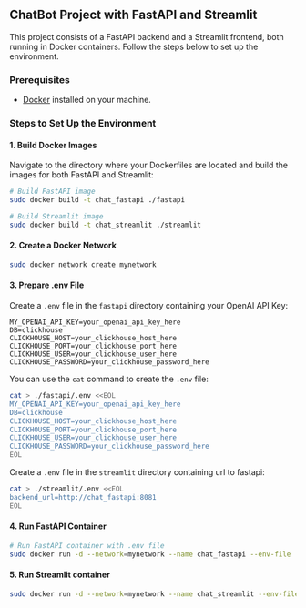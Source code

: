 ## ChatBot Project with FastAPI and Streamlit

This project consists of a FastAPI backend and a Streamlit frontend, both running in Docker containers. Follow the steps below to set up the environment.

### Prerequisites

- [Docker](https://www.docker.com/) installed on your machine.

### Steps to Set Up the Environment

#### 1. Build Docker Images

Navigate to the directory where your Dockerfiles are located and build the images for both FastAPI and Streamlit:

```bash
# Build FastAPI image
sudo docker build -t chat_fastapi ./fastapi

# Build Streamlit image
sudo docker build -t chat_streamlit ./streamlit
```

#### 2. Create a Docker Network

```bash
sudo docker network create mynetwork
```

#### 3. Prepare .env File

Create a `.env` file in the `fastapi` directory containing your OpenAI API Key:

```env
MY_OPENAI_API_KEY=your_openai_api_key_here
DB=clickhouse
CLICKHOUSE_HOST=your_clickhouse_host_here
CLICKHOUSE_PORT=your_clickhouse_port_here
CLICKHOUSE_USER=your_clickhouse_user_here
CLICKHOUSE_PASSWORD=your_clickhouse_password_here
```

You can use the `cat` command to create the `.env` file:

```bash
cat > ./fastapi/.env <<EOL
MY_OPENAI_API_KEY=your_openai_api_key_here
DB=clickhouse
CLICKHOUSE_HOST=your_clickhouse_host_here
CLICKHOUSE_PORT=your_clickhouse_port_here
CLICKHOUSE_USER=your_clickhouse_user_here
CLICKHOUSE_PASSWORD=your_clickhouse_password_here
EOL
```

Create a `.env` file in the `streamlit` directory containing url to fastapi:

```bash
cat > ./streamlit/.env <<EOL
backend_url=http://chat_fastapi:8081
EOL
```

#### 4. Run FastAPI Container

```bash
# Run FastAPI container with .env file
sudo docker run -d --network=mynetwork --name chat_fastapi --env-file ./fastapi/.env -p 8081:8081 chat_fastapi
```

#### 5. Run Streamlit container

```bash
sudo docker run -d --network=mynetwork --name chat_streamlit --env-file ./streamlit/.env -p 8501:8501 chat_streamlit
```

